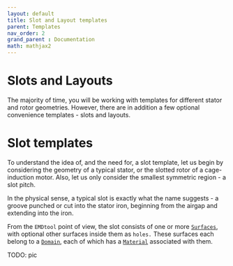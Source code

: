 ```yaml
---
layout: default
title: Slot and Layout templates
parent: Templates
nav_order: 2
grand_parent : Documentation
math: mathjax2
---
```


# Slots and Layouts

The majority of time, you will be working with templates for different stator and rotor geometries. However, there are in addition a few optional convenience templates - slots and layouts.

# Slot templates

To understand the idea of, and the need for, a slot template, let us begin by considering the geometry of a typical stator, or the slotted rotor of a cage-induction motor. Also, let us only consider the smallest
symmetric region - a slot pitch.

In the physical sense, a typical slot is exactly what the name suggests - a groove punched or cut into the stator iron, beginning from the airgap and extending into the iron.

From the `EMDtool` point of view, the slot consists of one or more [`Surfaces`](../../api/Surface.html), with optional other surfaces inside them as `holes.` These surfaces each belong to a 
[`Domain`](../../api/Domain.html), each of which has a [`Material`](../../api/MaterialBase.html) associated with them.

TODO: pic